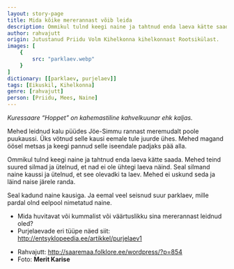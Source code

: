 ```yaml
---
layout: story-page
title: Mida kõike mererannast võib leida
description: Ommikul tulnd keegi naine ja tahtnud enda laeva kätte saada. Mehed teind suured silmad.
author: rahvajutt
origin: Jutustanud Priidu Volm Kihelkonna kihelkonnast Rootsikülast.
images: [
    {
        src: "parklaev.webp"
    }
]
dictionary: [[parklaev, purjelaev]]
tags: [Eikuskil, Kihelkonna]
genre: [rahvajutt]
person: [Priidu, Mees, Naine]
---
```


*<sup><Icon name="icon-park-outline:info" size="24"></Icon></sup> Kuressaare “Hoppet” on kahemastiline kahvelkuunar ehk kaljas.*



<!-- # {{$doc.title}} -->

Mehed leidnud kalu püüdes Jöe-Simmu rannast meremudalt poole puukaussi. Üks vötnud selle kausi eemale tule juurde ühes. Mehed magand öösel metsas ja keegi pannud selle iseendale padjaks pää alla.

Ommikul tulnd keegi naine ja tahtnud enda laeva kätte saada. Mehed teind suured silmad ja ütelnud, et nad ei ole ühtegi laeva näind. Seal silmand naine kaussi ja ütelnud, et see olevadki ta laev. Mehed ei uskund seda ja läind naise järele randa.

Seal kadund naine kausiga. Ja eemal veel seisnud suur parklaev, mille pardal olnd eelpool nimetatud naine.



<story-author :author="author" :origin="origin"></story-author>

<story-dictionary :terms="dictionary"></story-dictionary>

<details-wrapper summary="Mis mõtted tekkisid?">

- Mida huvitavat või kummalist või väärtuslikku sina mererannast leidnud oled?
- Purjelaevade eri tüüpe näed siit: http://entsyklopeedia.ee/artikkel/purjelaev1

</details-wrapper>



<details-wrapper summary="Allikad" class="text-sm" icon="icon-park-outline:document-folder">

- Rahvajutt: http://saaremaa.folklore.ee/wordpress/?p=854
- Foto: **Merit Karise**

</details-wrapper>
